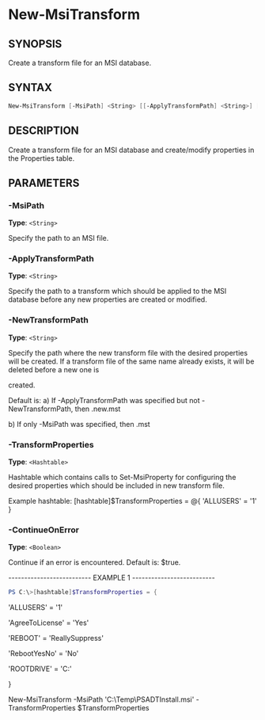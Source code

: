 New-MsiTransform
================

SYNOPSIS
--------

Create a transform file for an MSI database.

SYNTAX
------

```powershell
New-MsiTransform [-MsiPath] <String> [[-ApplyTransformPath] <String>] [[-NewTransformPath] <String>] [-TransformProperties] <Hashtable> [[-ContinueOnError] <Boolean>] [<CommonParameters>]
```

DESCRIPTION
-----------

Create a transform file for an MSI database and create/modify properties
in the Properties table.

PARAMETERS
----------

### -MsiPath

**Type**: `<String>`

Specify the path to an MSI file.

### -ApplyTransformPath

**Type**: `<String>`

Specify the path to a transform which should be applied to the MSI
database before any new properties are created or modified.

### -NewTransformPath

**Type**: `<String>`

Specify the path where the new transform file with the desired
properties will be created. If a transform file of the same name already
exists, it will be deleted before a new one is

created.

Default is: a) If -ApplyTransformPath was specified but not
-NewTransformPath, then <ApplyTransformPath>.new.mst

b) If only -MsiPath was specified, then <MsiPath>.mst

### -TransformProperties

**Type**: `<Hashtable>`

Hashtable which contains calls to Set-MsiProperty for configuring the
desired properties which should be included in new transform file.

Example hashtable: [hashtable]$TransformProperties = @{ 'ALLUSERS' =
'1' }

### -ContinueOnError

**Type**: `<Boolean>`

Continue if an error is encountered. Default is: $true.

-------------------------- EXAMPLE 1 --------------------------

```powershell
PS C:\>[hashtable]$TransformProperties = {
```

'ALLUSERS' = '1'

'AgreeToLicense' = 'Yes'

'REBOOT' = 'ReallySuppress'

'RebootYesNo' = 'No'

'ROOTDRIVE' = 'C:'

}

New-MsiTransform -MsiPath 'C:\Temp\PSADTInstall.msi'
-TransformProperties $TransformProperties
